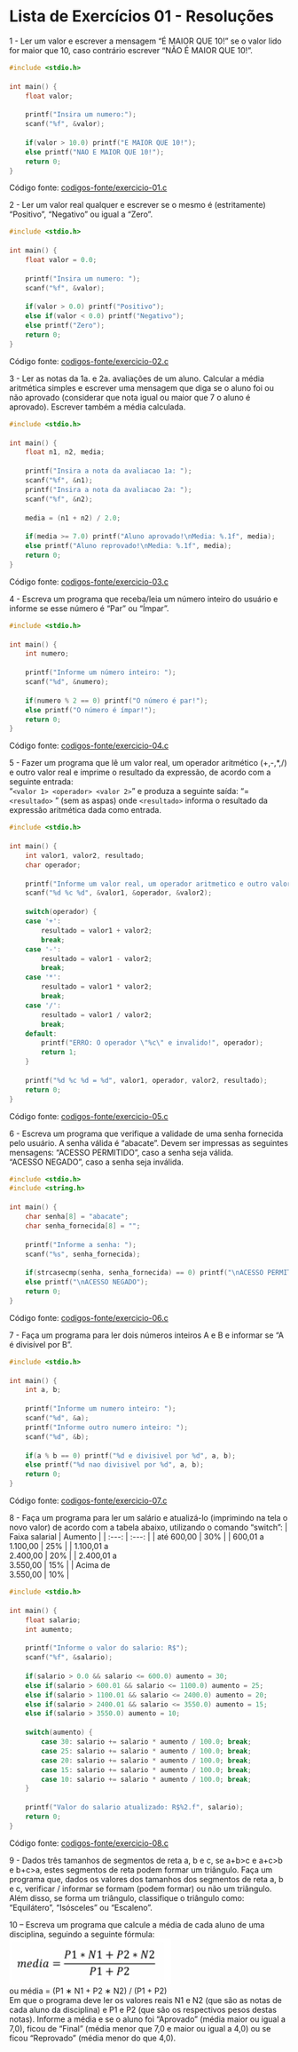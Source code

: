 # Lista de Exercícios 01 - Resoluções

1 - Ler um valor e escrever a mensagem “É MAIOR QUE 10!” se o valor lido for maior 
que 10, caso contrário escrever “NÃO É MAIOR QUE 10!”.   
```c
#include <stdio.h>

int main() {
    float valor;
	
    printf("Insira um numero:");
    scanf("%f", &valor);
	
    if(valor > 10.0) printf("E MAIOR QUE 10!");
    else printf("NAO E MAIOR QUE 10!");	
    return 0;
}
```
Código fonte: [codigos-fonte/exercicio-01.c](codigos-fonte/exercicio-01.c)

2 - Ler um valor real qualquer e escrever se o mesmo é (estritamente) “Positivo”, 
“Negativo” ou igual a “Zero”.  
```c
#include <stdio.h>

int main() {
    float valor = 0.0;
	
    printf("Insira um numero: ");
    scanf("%f", &valor);
	
    if(valor > 0.0) printf("Positivo");
    else if(valor < 0.0) printf("Negativo");
    else printf("Zero");
    return 0;
}
```
Código fonte: [codigos-fonte/exercicio-02.c](codigos-fonte/exercicio-02.c)

3 - Ler as notas da 1a. e 2a. avaliações de um aluno. Calcular a média aritmética simples 
e escrever uma mensagem que diga se o aluno foi ou não aprovado (considerar que nota 
igual ou maior que 7 o aluno é aprovado). Escrever também a média calculada.
```c
#include <stdio.h>

int main() {
    float n1, n2, media;
	
    printf("Insira a nota da avaliacao 1a: ");
    scanf("%f", &n1);
    printf("Insira a nota da avaliacao 2a: ");
    scanf("%f", &n2);
	
    media = (n1 + n2) / 2.0;
	
    if(media >= 7.0) printf("Aluno aprovado!\nMedia: %.1f", media);
    else printf("Aluno reprovado!\nMedia: %.1f", media);
    return 0;
}
```
Código fonte: [codigos-fonte/exercicio-03.c](codigos-fonte/exercicio-03.c)

4 - Escreva um programa que receba/leia um número inteiro do usuário e informe se esse 
número é “Par” ou “Ímpar”.
```c
#include <stdio.h>

int main() {
    int numero;

    printf("Informe um número inteiro: ");
    scanf("%d", &numero);

    if(numero % 2 == 0) printf("O número é par!");
    else printf("O número é ímpar!");
    return 0;
}
```
Código fonte: [codigos-fonte/exercicio-04.c](codigos-fonte/exercicio-04.c)

5 - Fazer um programa que lê um valor real, um operador aritmético (+,-,*,/) e outro 
valor real e imprime o resultado da expressão, de acordo com a seguinte entrada:  
“`<valor 1> <operador> <valor 2>`” 
e produza a seguinte saída: “= `<resultado>`
” (sem as aspas) onde `<resultado>` informa o 
resultado da expressão aritmética dada como entrada.
```c
#include <stdio.h>

int main() {
    int valor1, valor2, resultado;
    char operador;
	
    printf("Informe um valor real, um operador aritmetico e outro valor real: ");
    scanf("%d %c %d", &valor1, &operador, &valor2);
	
    switch(operador) {
    case '+': 
    	resultado = valor1 + valor2;
    	break;
    case '-': 
    	resultado = valor1 - valor2;
    	break;
    case '*': 
    	resultado = valor1 * valor2;
    	break;
    case '/': 
    	resultado = valor1 / valor2;
    	break;
    default: 
    	printf("ERRO: O operador \"%c\" e invalido!", operador);
    	return 1;
    }
	
    printf("%d %c %d = %d", valor1, operador, valor2, resultado);
	return 0;
}
```
Código fonte: [codigos-fonte/exercicio-05.c](codigos-fonte/exercicio-05.c)

6 - Escreva um programa que verifique a validade de uma senha fornecida pelo usuário. 
A senha válida é “abacate”. Devem ser impressas as seguintes mensagens: 
“ACESSO PERMITIDO”, caso a senha seja válida.  
“ACESSO NEGADO”, caso a senha seja inválida.
```c
#include <stdio.h>
#include <string.h>

int main() {
    char senha[8] = "abacate";
    char senha_fornecida[8] = "";
	
    printf("Informe a senha: ");
    scanf("%s", senha_fornecida);
    
    if(strcasecmp(senha, senha_fornecida) == 0) printf("\nACESSO PERMITIDO");
    else printf("\nACESSO NEGADO");
    return 0;
}
```
Código fonte: [codigos-fonte/exercicio-06.c](codigos-fonte/exercicio-06.c)

7 - Faça um programa para ler dois números inteiros A e B e informar se “A é divisível 
por B”.
```c
#include <stdio.h>

int main() {
    int a, b;
	
    printf("Informe um numero inteiro: ");
    scanf("%d", &a);
    printf("Informe outro numero inteiro: ");
    scanf("%d", &b);
	
    if(a % b == 0) printf("%d e divisivel por %d", a, b);
    else printf("%d nao divisivel por %d", a, b);
    return 0;
}
```
Código fonte: [codigos-fonte/exercicio-07.c](codigos-fonte/exercicio-07.c)

8 - Faça um programa para ler um salário e atualizá-lo (imprimindo na tela o novo valor) 
de acordo com a tabela abaixo, utilizando o comando “switch”: 
| Faixa salarial            | Aumento   |
| :---:                     | :---:     |
| até 600,00                | 30%       |
| 600,01 a   <br> 1.100,00  | 25%       |
| 1.100,01 a <br> 2.400,00  | 20%       |
| 2.400,01 a <br> 3.550,00  | 15%       |
| Acima de   <br> 3.550,00  | 10%       |
```c
#include <stdio.h>

int main() {
    float salario;
    int aumento;
	
    printf("Informe o valor do salario: R$");
    scanf("%f", &salario);
	
    if(salario > 0.0 && salario <= 600.0) aumento = 30;
    else if(salario > 600.01 && salario <= 1100.0) aumento = 25;
    else if(salario > 1100.01 && salario <= 2400.0) aumento = 20;
    else if(salario > 2400.01 && salario <= 3550.0) aumento = 15;	
    else if(salario > 3550.0) aumento = 10;	
	
    switch(aumento) {
	    case 30: salario += salario * aumento / 100.0; break;
	    case 25: salario += salario * aumento / 100.0; break;
	    case 20: salario += salario * aumento / 100.0; break;
	    case 15: salario += salario * aumento / 100.0; break;
	    case 10: salario += salario * aumento / 100.0; break;
    }
	
    printf("Valor do salario atualizado: R$%2.f", salario);
    return 0;
}
```
Código fonte: [codigos-fonte/exercicio-08.c](codigos-fonte/exercicio-08.c)

9 - Dados três tamanhos de segmentos de reta a, b e c, se a+b>c e a+c>b e b+c>a, estes 
segmentos de reta podem formar um triângulo. Faça um programa que, dados os valores 
dos tamanhos dos segmentos de reta a, b e c, verificar / informar se formam (podem 
formar) ou não um triângulo. Além disso, se forma um triângulo, classifique o triângulo 
como: “Equilátero”, “Isósceles” ou “Escaleno”. 

10 – Escreva um programa que calcule a média de cada aluno de uma disciplina, 
seguindo a seguinte fórmula:  
![image info](media.jpeg)  
ou média = (P1 ∗ N1 + P2 ∗ N2) / (P1 + P2)  
Em que o programa deve ler os valores reais N1 e N2 (que são as notas de cada 
aluno da disciplina) e P1 e P2 (que são os respectivos pesos destas notas). Informe a 
média e se o aluno foi “Aprovado” (média maior ou igual a 7,0), ficou de “Final” 
(média menor que 7,0 e maior ou igual a 4,0) ou se ficou “Reprovado” (média menor 
do que 4,0).  
